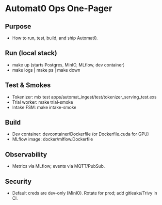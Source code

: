 # Automat0 Ops One-Pager

## Purpose

- How to run, test, build, and ship Automat0.

## Run (local stack)

- make up (starts Postgres, MinIO, MLflow, dev container)
- make logs | make ps | make down

## Test & Smokes

- Tokenizer: mix test apps/automat_ingest/test/tokenizer_serving_test.exs
- Trial worker: make trial-smoke
- Intake FSM: make intake-smoke

## Build

- Dev container: devcontainer/Dockerfile (or Dockerfile.cuda for GPU)
- MLflow image: docker/mlflow.Dockerfile

## Observability

- Metrics via MLflow; events via MQTT/PubSub.

## Security

- Default creds are dev-only (MinIO). Rotate for prod; add gitleaks/Trivy in CI.
